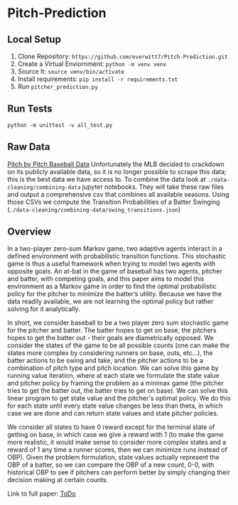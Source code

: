 # Pitch-Prediction

## Local Setup

1. Clone Repository: `https://github.com/everwitt7/Pitch-Prediction.git`
2. Create a Virtual Enviornment: `python -m venv venv`
2. Source It: `source venv/bin/activate`
3. Install requirements: `pip install -r requirements.txt`
4. Run `pitcher_prediction.py`

## Run Tests

`python -m unittest -v all_test.py`

## Raw Data
[Pitch by Pitch Baseball Data](https://www.kaggle.com/pschale/mlb-pitch-data-20152018)
Unfortunately the MLB decided to crackdown on its publicly available data, so it is no longer possible to scrape this data; this is the best data we have access to. To combine the data look at `./data-cleaning/combining-data` jupyter notebooks. They will take these raw files and output a comprehensive csv that combines all available seasons. Using those CSVs we compute the Transition Probabilities of a Batter Swinging (`./data-cleaning/combining-data/swing_transitions.json`) 

## Overview

In a two-player zero-sum Markov game, two adaptive agents interact in a defined environment with probabilistic transition functions. This stochastic game is thus a useful framework when trying to model two agents with opposite goals. An at-bat in the game of baseball has two agents, pitcher and batter, with competing goals, and this paper aims to model this environment as a Markov game in order to find the optimal probabilistic policy for the pitcher to minimize the batter’s utility. Because we have the data readily available, we are not learning the optimal policy but rather solving for it analytically.

In short, we consider baseball to be a two player zero sum stochastic game for the pitcher and batter. The batter hopes to get on base, the pitchers hopes to get the batter out - their goals are diametrically opposed. We consider the states of the game to be all possible counts (one can make the states more complex by considering runners on base, outs, etc...), the batter actions to be swing and take, and the pitcher actions to be a combination of pitch type and pitch location. We can solve this game by running value iteration, where at each state we formulate the state value and pitcher policy by framing the problem as a minimax game (the pitcher tries to get the batter out, the batter tries to get on base). We can solve this linear program to get state value and the pitcher's optimal policy. We do this for each state until every state value changes be less than theta, in which case we are done and can return state values and state pitcher policies. 

We consider all states to have 0 reward except for the terminal state of getting on base, in which case we give a reward with 1 (to make the game more realistic, it would make sense to consider more complex states and a reward of 1 any time a runner scores, then we can minimize runs instead of OBP). Given the problem formulation, state values actually represent the OBP of a batter, so we can compare the OBP of a new count, 0-0, with historical OBP to see if pitchers can perform better by simply changing their decision making at certain counts.

Link to full paper:
[ToDo]()
